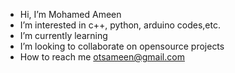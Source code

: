 - Hi, I’m Mohamed Ameen
- I’m interested in c++, python, arduino codes,etc.
- I’m currently learning
- I’m looking to collaborate on opensource projects
- How to reach me otsameen@gmail.com

<!---
ameen246/ameen246 is a ✨ special ✨ repository because its `README.md` (this file) appears on your GitHub profile.
You can click the Preview link to take a look at your changes.
--->
